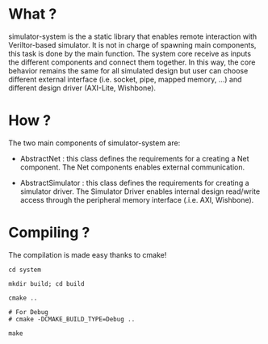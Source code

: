 # What ?

simulator-system is the a static library that enables remote interaction with
Veriltor-based simulator. It is not in charge of spawning main components, this
task is done by the main function. The system core receive as inputs the
different components and connect them together. In this way, the core behavior
remains the same for all simulated design but user can choose different external
interface (i.e. socket, pipe, mapped memory, ...) and different design driver
(AXI-Lite, Wishbone).

# How ?

The two main components of simulator-system are:

* AbstractNet : this class defines the requirements for a creating a Net
component. The Net components enables external communication.

* AbstractSimulator : this class defines the requirements for creating a
simulator driver. The Simulator Driver enables internal design read/write access through the peripheral memory interface (.i.e. AXI, Wishbone).

# Compiling ?

The compilation is made easy thanks to cmake!

```
cd system

mkdir build; cd build

cmake ..

# For Debug
# cmake -DCMAKE_BUILD_TYPE=Debug ..

make
```
